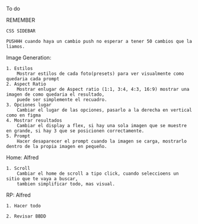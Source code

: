 To do

REMEMBER

    CSS SIDEBAR 
    
    PUSHHH cuando haya un cambio push no esperar a tener 50 cambios que la liamos.

Image Generation:

    1. Estilos
        Mostrar estilos de cada foto(presets) para ver visualmente como quedaria cada prompt
    2. Aspect Ratio
        Mostrar enlugar de Aspect ratio (1:1, 3:4, 4:3, 16:9) mostrar una imagen de como quedaria el resultado,
        puede ser simplemente el recuadro.
    3. Opciones lugar
        Cambiar el lugar de las opciones, pasarlo a la derecha en vertical como en figma
    4. Mostrar resultados
        Cambiar el display a flex, si hay una sola imagen que se muestre en grande, si hay 3 que se posicionen correctamente.
    5. Prompt
        Hacer desaparecer el prompt cuando la imagen se carga, mostrarlo dentro de la propia imagen en pequeño.

Home: Alfred

    1. Scroll
        Cambiar el home de scroll a tipo click, cuando seleccioens un sitio que te vaya a buscar,
        tambien simplificar todo, mas visual.


RP: Alfred

    1. Hacer todo

    2. Revisar BBDD